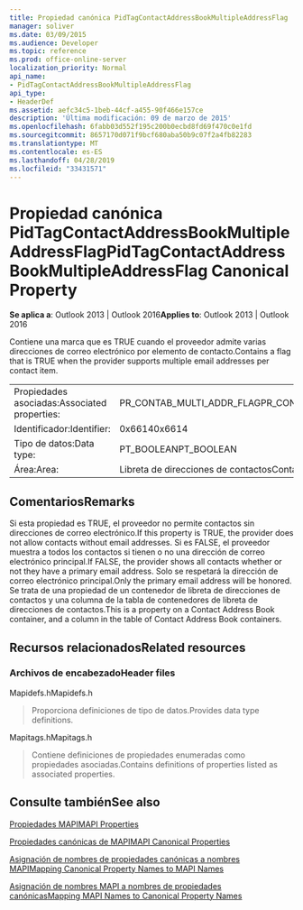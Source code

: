 ```yaml
---
title: Propiedad canónica PidTagContactAddressBookMultipleAddressFlag
manager: soliver
ms.date: 03/09/2015
ms.audience: Developer
ms.topic: reference
ms.prod: office-online-server
localization_priority: Normal
api_name:
- PidTagContactAddressBookMultipleAddressFlag
api_type:
- HeaderDef
ms.assetid: aefc34c5-1beb-44cf-a455-90f466e157ce
description: 'Última modificación: 09 de marzo de 2015'
ms.openlocfilehash: 6fabb03d552f195c200b0ecbd8fd69f470c0e1fd
ms.sourcegitcommit: 8657170d071f9bcf680aba50b9c07f2a4fb82283
ms.translationtype: MT
ms.contentlocale: es-ES
ms.lasthandoff: 04/28/2019
ms.locfileid: "33431571"
---
```

# <a name="pidtagcontactaddressbookmultipleaddressflag-canonical-property"></a><span data-ttu-id="5a52a-103">Propiedad canónica PidTagContactAddressBookMultipleAddressFlag</span><span class="sxs-lookup"><span data-stu-id="5a52a-103">PidTagContactAddressBookMultipleAddressFlag Canonical Property</span></span>

  
  
<span data-ttu-id="5a52a-104">**Se aplica a**: Outlook 2013 | Outlook 2016</span><span class="sxs-lookup"><span data-stu-id="5a52a-104">**Applies to**: Outlook 2013 | Outlook 2016</span></span> 
  
<span data-ttu-id="5a52a-105">Contiene una marca que es TRUE cuando el proveedor admite varias direcciones de correo electrónico por elemento de contacto.</span><span class="sxs-lookup"><span data-stu-id="5a52a-105">Contains a flag that is TRUE when the provider supports multiple email addresses per contact item.</span></span>
  
|||
|:-----|:-----|
|<span data-ttu-id="5a52a-106">Propiedades asociadas:</span><span class="sxs-lookup"><span data-stu-id="5a52a-106">Associated properties:</span></span>  <br/> |<span data-ttu-id="5a52a-107">PR_CONTAB_MULTI_ADDR_FLAG</span><span class="sxs-lookup"><span data-stu-id="5a52a-107">PR_CONTAB_MULTI_ADDR_FLAG</span></span>  <br/> |
|<span data-ttu-id="5a52a-108">Identificador:</span><span class="sxs-lookup"><span data-stu-id="5a52a-108">Identifier:</span></span>  <br/> |<span data-ttu-id="5a52a-109">0x6614</span><span class="sxs-lookup"><span data-stu-id="5a52a-109">0x6614</span></span>  <br/> |
|<span data-ttu-id="5a52a-110">Tipo de datos:</span><span class="sxs-lookup"><span data-stu-id="5a52a-110">Data type:</span></span>  <br/> |<span data-ttu-id="5a52a-111">PT_BOOLEAN</span><span class="sxs-lookup"><span data-stu-id="5a52a-111">PT_BOOLEAN</span></span>  <br/> |
|<span data-ttu-id="5a52a-112">Área:</span><span class="sxs-lookup"><span data-stu-id="5a52a-112">Area:</span></span>  <br/> |<span data-ttu-id="5a52a-113">Libreta de direcciones de contactos</span><span class="sxs-lookup"><span data-stu-id="5a52a-113">Contact address book</span></span>  <br/> |
   
## <a name="remarks"></a><span data-ttu-id="5a52a-114">Comentarios</span><span class="sxs-lookup"><span data-stu-id="5a52a-114">Remarks</span></span>

<span data-ttu-id="5a52a-115">Si esta propiedad es TRUE, el proveedor no permite contactos sin direcciones de correo electrónico.</span><span class="sxs-lookup"><span data-stu-id="5a52a-115">If this property is TRUE, the provider does not allow contacts without email addresses.</span></span> <span data-ttu-id="5a52a-116">Si es FALSE, el proveedor muestra a todos los contactos si tienen o no una dirección de correo electrónico principal.</span><span class="sxs-lookup"><span data-stu-id="5a52a-116">If FALSE, the provider shows all contacts whether or not they have a primary email address.</span></span> <span data-ttu-id="5a52a-117">Solo se respetará la dirección de correo electrónico principal.</span><span class="sxs-lookup"><span data-stu-id="5a52a-117">Only the primary email address will be honored.</span></span> <span data-ttu-id="5a52a-118">Se trata de una propiedad de un contenedor de libreta de direcciones de contactos y una columna de la tabla de contenedores de libreta de direcciones de contactos.</span><span class="sxs-lookup"><span data-stu-id="5a52a-118">This is a property on a Contact Address Book container, and a column in the table of Contact Address Book containers.</span></span>
  
## <a name="related-resources"></a><span data-ttu-id="5a52a-119">Recursos relacionados</span><span class="sxs-lookup"><span data-stu-id="5a52a-119">Related resources</span></span>

### <a name="header-files"></a><span data-ttu-id="5a52a-120">Archivos de encabezado</span><span class="sxs-lookup"><span data-stu-id="5a52a-120">Header files</span></span>

<span data-ttu-id="5a52a-121">Mapidefs.h</span><span class="sxs-lookup"><span data-stu-id="5a52a-121">Mapidefs.h</span></span>
  
> <span data-ttu-id="5a52a-122">Proporciona definiciones de tipo de datos.</span><span class="sxs-lookup"><span data-stu-id="5a52a-122">Provides data type definitions.</span></span>
    
<span data-ttu-id="5a52a-123">Mapitags.h</span><span class="sxs-lookup"><span data-stu-id="5a52a-123">Mapitags.h</span></span>
  
> <span data-ttu-id="5a52a-124">Contiene definiciones de propiedades enumeradas como propiedades asociadas.</span><span class="sxs-lookup"><span data-stu-id="5a52a-124">Contains definitions of properties listed as associated properties.</span></span>
    
## <a name="see-also"></a><span data-ttu-id="5a52a-125">Consulte también</span><span class="sxs-lookup"><span data-stu-id="5a52a-125">See also</span></span>



[<span data-ttu-id="5a52a-126">Propiedades MAPI</span><span class="sxs-lookup"><span data-stu-id="5a52a-126">MAPI Properties</span></span>](mapi-properties.md)
  
[<span data-ttu-id="5a52a-127">Propiedades canónicas de MAPI</span><span class="sxs-lookup"><span data-stu-id="5a52a-127">MAPI Canonical Properties</span></span>](mapi-canonical-properties.md)
  
[<span data-ttu-id="5a52a-128">Asignación de nombres de propiedades canónicas a nombres MAPI</span><span class="sxs-lookup"><span data-stu-id="5a52a-128">Mapping Canonical Property Names to MAPI Names</span></span>](mapping-canonical-property-names-to-mapi-names.md)
  
[<span data-ttu-id="5a52a-129">Asignación de nombres MAPI a nombres de propiedades canónicas</span><span class="sxs-lookup"><span data-stu-id="5a52a-129">Mapping MAPI Names to Canonical Property Names</span></span>](mapping-mapi-names-to-canonical-property-names.md)

